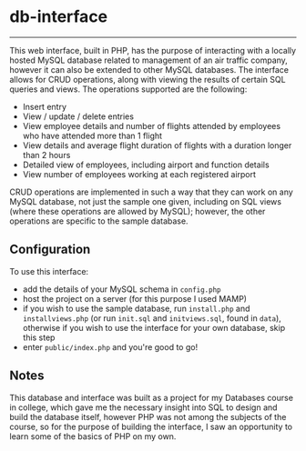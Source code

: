 # db-interface
---
This web interface, built in PHP, has the purpose of interacting with a locally hosted MySQL database related to management of an air traffic company, however it can also be extended to other MySQL databases. The interface allows for CRUD operations, along with viewing the results of certain SQL queries and views. The operations supported are the following:
- Insert entry
- View / update / delete entries
- View employee details and number of flights attended by employees who have attended more than 1 flight
- View details and average flight duration of flights with a duration longer than 2 hours
- Detailed view of employees, including airport and function details
- View number of employees working at each registered airport

CRUD operations are implemented in such a way that they can work on any MySQL database, not just the sample one given, including on SQL views (where these operations are allowed by MySQL); however, the other operations are specific to the sample database.
## Configuration
To use this interface:
- add the details of your MySQL schema in `config.php`
- host the project on a server (for this purpose I used MAMP)
- if you wish to use the sample database, run `install.php` and `installviews.php` (or run `init.sql` and `initviews.sql`, found in `data`), otherwise if you wish to use the interface for your own database, skip this step
- enter `public/index.php` and you're good to go!
## Notes
This database and interface was built as a project for my Databases course in college, which gave me the necessary insight into SQL to design and build the database itself, however PHP was not among the subjects of the course, so for the purpose of building the interface, I saw an opportunity to learn some of the basics of PHP on my own.
